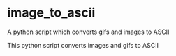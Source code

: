 # image_to_ascii
A python script which converts gifs and images to ASCII

This python script converts images and gifs to ASCII
